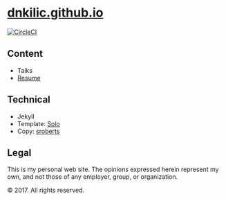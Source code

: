 # [dnkilic.github.io](http://dnkilic.github.io)

[![CircleCI](https://circleci.com/gh/sroberts/sroberts.github.io.svg?style=svg)](https://circleci.com/gh/sroberts/sroberts.github.io)

## Content

- Talks
- [Resume](https://docs.google.com/document/d/170if89bfM-EiK6BHlTaQO5t1YRmRe9LtM16cT4f-yzE/edit?usp=sharing)

## Technical
- Jekyll
- Template: [Solo](http://chibicode.github.io/solo)
- Copy: [sroberts](https://github.com/sroberts/sroberts.github.io)

## Legal

This is my personal web site. The opinions expressed herein represent my own, and not those of any employer, group, or organization.

© 2017. All rights reserved.
